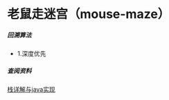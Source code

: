# 老鼠走迷宫（mouse-maze）
##### 回溯算法
* 1.深度优先


##### 查阅资料
[栈详解与java实现](https://www.cnblogs.com/fzz9/p/8167546.html)
